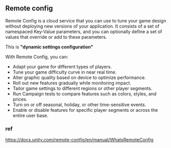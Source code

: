 ## Remote config
Remote Config is a cloud service that you can use to tune your game design without deploying new versions of your application. It consists of a set of namespaced Key-Value parameters, and you can optionally define a set of values that override or add to these parameters.

This is **"dynamic settings configuration"**

With Remote Config, you can:

-   Adapt your game for different types of players.
-   Tune your game difficulty curve in near real time.
-   Alter graphic quality based on device to optimize performance.
-   Roll out new features gradually while monitoring impact.
-   Tailor game settings to different regions or other player segments.
-   Run Campaign tests to compare features such as colors, styles, and prices.
-   Turn on or off seasonal, holiday, or other time-sensitive events.
-   Enable or disable features for specific player segments or across the entire user base.




### ref 
https://docs.unity.com/remote-config/en/manual/WhatsRemoteConfig

